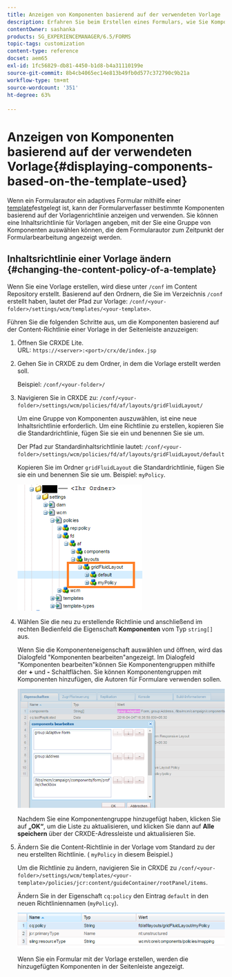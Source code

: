 ```yaml
---
title: Anzeigen von Komponenten basierend auf der verwendeten Vorlage
description: Erfahren Sie beim Erstellen eines Formulars, wie Sie Komponenten in der Seitenleiste basierend auf der ausgewählten Vorlage aktivieren können.
contentOwner: sashanka
products: SG_EXPERIENCEMANAGER/6.5/FORMS
topic-tags: customization
content-type: reference
docset: aem65
exl-id: 1fc56829-db81-4450-b1d8-b4a31110199e
source-git-commit: 8b4cb4065ec14e813b49fb0d577c372790c9b21a
workflow-type: tm+mt
source-wordcount: '351'
ht-degree: 63%

---
```


# Anzeigen von Komponenten basierend auf der verwendeten Vorlage{#displaying-components-based-on-the-template-used}

Wenn ein Formularautor ein adaptives Formular mithilfe einer [template](../../forms/using/template-editor.md)festgelegt ist, kann der Formularverfasser bestimmte Komponenten basierend auf der Vorlagenrichtlinie anzeigen und verwenden. Sie können eine Inhaltsrichtlinie für Vorlagen angeben, mit der Sie eine Gruppe von Komponenten auswählen können, die dem Formularautor zum Zeitpunkt der Formularbearbeitung angezeigt werden.

## Inhaltsrichtlinie einer Vorlage ändern {#changing-the-content-policy-of-a-template}

Wenn Sie eine Vorlage erstellen, wird diese unter `/conf` im Content Repository erstellt. Basierend auf den Ordnern, die Sie im Verzeichnis `/conf` erstellt haben, lautet der Pfad zur Vorlage: `/conf/<your-folder>/settings/wcm/templates/<your-template>`.

Führen Sie die folgenden Schritte aus, um die Komponenten basierend auf der Content-Richtlinie einer Vorlage in der Seitenleiste anzuzeigen:

1. Öffnen Sie CRXDE Lite.\
   URL: `https://<server>:<port>/crx/de/index.jsp`
1. Gehen Sie in CRXDE zu dem Ordner, in dem die Vorlage erstellt werden soll.

   Beispiel: `/conf/<your-folder>/`

1. Navigieren Sie in CRXDE zu: `/conf/<your-folder>/settings/wcm/policies/fd/af/layouts/gridFluidLayout/`

   Um eine Gruppe von Komponenten auszuwählen, ist eine neue Inhaltsrichtlinie erforderlich. Um eine Richtlinie zu erstellen, kopieren Sie die Standardrichtlinie, fügen Sie sie ein und benennen Sie sie um.

   Der Pfad zur Standardinhaltsrichtlinie lautet: `/conf/<your-folder>/settings/wcm/policies/fd/af/layouts/gridFluidLayout/default`

   Kopieren Sie im Ordner `gridFluidLayout` die Standardrichtlinie, fügen Sie sie ein und benennen Sie sie um. Beispiel: `myPolicy`.

   ![Kopieren von Standardrichtlinien](assets/crx-default1.png)

1. Wählen Sie die neu zu erstellende Richtlinie und anschließend im rechten Bedienfeld die Eigenschaft **Komponenten** vom Typ `string[]` aus.

   Wenn Sie die Komponenteneigenschaft auswählen und öffnen, wird das Dialogfeld &quot;Komponenten bearbeiten&quot;angezeigt. Im Dialogfeld &quot;Komponenten bearbeiten&quot;können Sie Komponentengruppen mithilfe der **+** und **-** Schaltflächen. Sie können Komponentengruppen mit Komponenten hinzufügen, die Autoren für Formulare verwenden sollen. 

   ![Hinzufügen oder Entfernen von Komponenten in der Richtlinie](assets/add-components-list1.png)

   Nachdem Sie eine Komponentengruppe hinzugefügt haben, klicken Sie auf **„OK“**, um die Liste zu aktualisieren, und klicken Sie dann auf **Alle speichern** über der CRXDE-Adressleiste und aktualisieren Sie.

1. Ändern Sie die Content-Richtlinie in der Vorlage vom Standard zu der neu erstellten Richtlinie. ( `myPolicy` in diesem Beispiel.)

   Um die Richtlinie zu ändern, navigieren Sie in CRXDE zu `/conf/<your-folder>/settings/wcm/templates/<your-template>/policies/jcr:content/guideContainer/rootPanel/items`.

   Ändern Sie in der Eigenschaft `cq:policy` den Eintrag `default` in den neuen Richtliniennamen (`myPolicy`).

   ![Aktualisierte Content-Richtlinie für Vorlagen](assets/updated-policy.png)

   Wenn Sie ein Formular mit der Vorlage erstellen, werden die hinzugefügten Komponenten in der Seitenleiste angezeigt.
